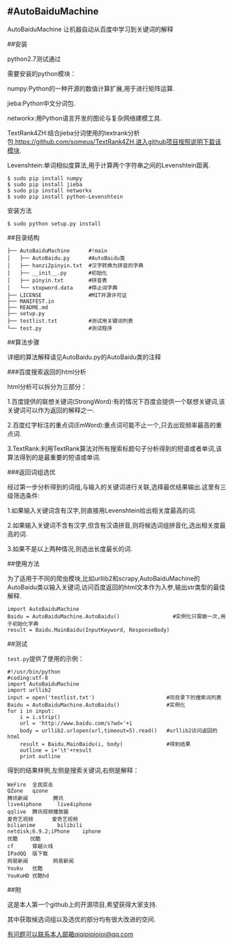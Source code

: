 #AutoBaiduMachine
-----

AutoBaiduMachine 让机器自动从百度中学习到关键词的解释

##安装

python2.7测试通过

需要安装的python模块：

numpy:Python的一种开源的数值计算扩展,用于进行矩阵运算.

jieba:Python中文分词包.

networkx:用Python语言开发的图论与复杂网络建模工具.

TextRank4ZH:结合jieba分词使用的textrank分析包,https://github.com/someus/TextRank4ZH,进入github项目按照说明下载该模块.

Levenshtein:单词相似度算法,用于计算两个字符串之间的Levenshtein距离.

```
$ sudo pip install numpy
$ sudo pip install jieba
$ sudo pip install networkx
$ sudo pip install python-Levenshtein
```

安装方法

```
$ sudo python setup.py install
```
##目录结构

```
├── AutoBaiduMachine      #!main
│   ├── AutoBaidu.py      #AutoBaidu类
│   ├── hanzi2pinyin.txt  #汉字转换为拼音的字典
│   ├── __init__.py       #初始化
│   ├── pinyin.txt        #拼音表
│   └── stopword.data     #停止词字典
├── LICENSE               #MIT开源许可证
├── MANIFEST.in 
├── README.md 
├── setup.py 
├── testlist.txt          #测试用关键词列表
└── test.py               #测试程序
```

##算法步骤

详细的算法解释请见AutoBaidu.py的AutoBaidu类的注释

###百度搜索返回的html分析

html分析可以拆分为三部分：

1.百度提供的联想关键词(StrongWord):有的情况下百度会提供一个联想关键词,该关键词可以作为返回的解释之一.

2.百度红字标注的重点词(EmWord):重点词可能不止一个,只去出现频率最高的重点词.

3.TextRank:利用TextRank算法对所有搜索标题句子分析得到的短语或者单词,该算法得到的是最重要的短语或单词.

###返回词组选优

经过第一步分析得到的词组,与输入的关键词进行关联,选择最优结果输出.这里有三级筛选条件:

1.如果输入关键词含有汉字,则直接用Levenshtein给出相关度最高的词.

2.如果输入关键词不含有汉字,但含有汉语拼音,则将候选词组拼音化,选出相关度最高的词.

3.如果不是以上两种情况,则选出长度最长的词.

##使用方法

为了适用于不同的爬虫模块,比如urllib2和scrapy,AutoBaiduMachine的AutoBaidu类以输入关键词,访问百度返回的html文本作为入参,输出str类型的最佳解释.

```
import AutoBaiduMachine
Baidu = AutoBaiduMachine.AutoBaidu()                 #实例化只需做一次,用于初始化字典
result = Baidu.MainBaidu(InputKeyword, ResponseBody)
```

##测试

`test.py`提供了使用的示例：
```
#!/usr/bin/python
#coding:utf-8
import AutoBaiduMachine
import urllib2
input = open('testlist.txt')                       #同目录下的搜索词列表
Baidu = AutoBaiduMachine.AutoBaidu()               #实例化
for i in input:
    i = i.strip()
    url = 'http://www.baidu.com/s?wd='+i
    body = urllib2.urlopen(url,timeout=5).read()   #urllib2访问返回的html
    result = Baidu.MainBaidu(i, body)              #得到结果
    outline = i+'\t'+result
    print outline
```

得到的结果样例,左侧是搜索关键词,右侧是解释：

```
WeFire  全民突击
QZone   qzone
腾讯新闻        腾讯
live4iphone     live4iphone
qqlive  腾讯视频播放器
爱奇艺视频      爱奇艺视频
bilianime       bilibili
netdisk;6.9.2;iPhone    iphone
优酷    优酷
cf      穿越火线
IPadQQ  版下载
网易新闻        网易新闻
Youku   优酷
YouKuHD 优酷hd
```

##附

这是本人第一个github上的开源项目,希望获得大家支持.

其中获取候选词组以及选优的部分均有很大改进的空间.

有问题可以联系本人邮箱qiqipipioioi@qq.com
